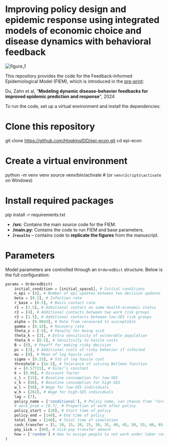 # Improving policy design and epidemic response using integrated models of economic choice and disease dynamics with behavioral feedback

![figure_1](https://github.com/user-attachments/assets/e6f25de4-f33d-48d7-aac9-2e8ada541194)

This repository provides the code for the Feedback-Informed Epidemiological Model (FIEM), which is introduced in the [pre-print](https://www.medrxiv.org/content/10.1101/2024.11.16.24317352v1):

Du, Zahn et al, "**Modeling dynamic disease-behavior feedbacks for improved epidemic prediction and response**", 2024 

To run the code, set up a virtual environment and install the dependencies:
# Clone this repository
git clone https://github.com/HopkinsIDD/epi-econ.git
cd epi-econ

# Create a virtual environment
python -m venv venv
source venv/bin/activate   # (or `venv\Scripts\activate` on Windows)

# Install required packages
pip install -r requirements.txt

- **/src**: Contains the main source code for the FIEM.
- **/main.py**: Contains the code to run FIEM and base parameters.
- **/`results`** – contains code to **replicate the figures** from the manuscript.  


# Parameters

Model parameters are controlled through an `OrderedDict` structure. Below is the full configuration:

```python
params = OrderedDict(
    initial_condition = [initial_space1], # Initial conditions
    n_epi = [4], # Number of epi updates between two decision updates
    beta = [0.2], # Infection rate
    r_base = [0.5], # Basis contact rate
    r1 = [1.5], # Additional contact on same health-economic status
    r2 = [4], # Additional contacts between two work risk groups
    r3 = [1.5], # Additional contacts between low-SES risk groups
    alpha = [0.0043], # Rate from recovered to susceptible
    gamma = [0.14], # Recovery rate
    theta_x = [-5], # Penalty for being sick
    theta_k = [3], # Extra sensitivity of vulnerable population
    theta_h = [0.5], # Sensitivity to hassle costs
    B = [0], # Payoff for making risky decision
    pc = [2], # Additional costs of risky behavior if infected
    mu = [0], # Mean of log hassle cost
    sigma = [0.25], # Std of log hassle cost
    threshold = [1e-5], # Tolerance of solving Bellman function
    v = [0.57721], # Euler’s constant
    k = [0.96], # Discount factor
    c_l = [15], # Baseline consumption for low-SES
    c_h = [66], # Baseline consumption for high-SES
    w_l = [98], # Wage for low-SES individuals
    w_h = [262], # Wage for high-SES individuals
    lag = [7],
    policy_name = ['conditional'], # Policy name, can choose from 'forced_behavior', 'unconditional', 'paid_sick_leave', and 'no_policy'
    # work_prob = [0.7], # Proportion of work after policy
    policy_start = [20], # Start time of policy
    policy_end = [140], # End time of policy
    total_time = [140], # Total time of simulation
    cash_transfer = [5, 10, 15, 20, 25, 30, 35, 40, 45, 50, 55, 60, 65, 70, 75, 80], # Cash transfer amount
    pay_sick = [90], # Sick-pay transfer amount
    how = ['random'] # How to assign people to not work under labor restriction
)
